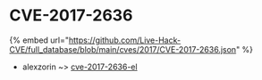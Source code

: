 # CVE-2017-2636
{% embed url="https://github.com/Live-Hack-CVE/full_database/blob/main/cves/2017/CVE-2017-2636.json" %}

* alexzorin ~> [cve-2017-2636-el](https://www.alice-snow.ru/2017/database/cve-2017-2636/cve-2017-2636-el-alexzorin)